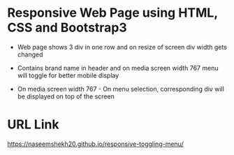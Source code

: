 # Responsive Web Page using HTML, CSS and Bootstrap3

- Web page shows 3 div in one row and on resize of screen div width gets changed

- Contains brand name in header and on media screen width 767 menu will toggle for better mobile display

- On media screen width 767 - On menu selection, corresponding div will be displayed on top of the screen  

# URL Link
https://naseemshekh20.github.io/responsive-toggling-menu/
